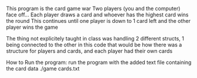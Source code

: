 This program is the card game war
Two players (you and the computer) face off...
Each player draws a card and whoever has the highest card wins the round
This continues until one player is down to 1 card left and the other player wins the game

The thing not explicitely taught in class was handling 2 different structs, 1 being connected to the other
in this code that would be how there was a structure for players and cards, and each player had their own cards

How to Run the program:
  run the program with the added text file containing the card data
  ./game cards.txt
